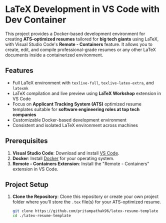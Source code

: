 # LaTeX Development in VS Code with Dev Container

This project provides a Docker-based development environment for creating **ATS-optimized resumes** tailored for **big tech giants** using LaTeX, with Visual Studio Code's **Remote - Containers** feature. It allows you to create, edit, and compile professional-grade resumes or any other LaTeX documents inside a containerized environment.

## Features
- Full LaTeX environment with `texlive-full`, `texlive-latex-extra`, and `latexmk`
- LaTeX compilation and live preview using **LaTeX Workshop** extension in VS Code
- Focus on **Applicant Tracking System (ATS)** optimized resume templates suitable for **software engineering roles at top tech companies**
- Customizable Docker-based development environment
- Consistent and isolated LaTeX environment across machines

## Prerequisites
1. **Visual Studio Code**: Download and install [VS Code](https://code.visualstudio.com/).
2. **Docker**: Install [Docker](https://www.docker.com/) for your operating system.
3. **Remote - Containers Extension**: Install the "Remote - Containers" extension in VS Code.

## Project Setup

1. **Clone the Repository**:
   Clone this repository or create your own project folder where you'll store the `.tex` file(s) for your ATS-optimized resume.

   ```bash
   git clone https://github.com/pritampathak96/latex-resume-template
   cd ./latex-resume-template
